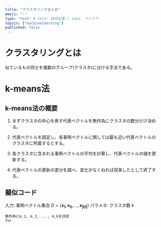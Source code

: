 ```yaml
---
title: "クラスタリングまとめ"
emoji: "✨"
type: "tech" # tech: 技術記事 / idea: アイデア
topics: ["machinelearning"]
published: false
---
```


# クラスタリングとは

似ているもの同士を複数のグループ(クラスタ)に分ける手法である。

# k-means法

## k-means法の概要

1. まずクラスタの中心を表す代表ベクトルを無作為にクラスタの数分だけ決める。

2. 代表ベクトルを固定し、各事例ベクトルに関しては最も近い代表ベクトルのクラスタに所属するとする。

3. 各クラスタに含まれる事例ベクトルの平均を計算し、代表ベクトルの値を更新する。

4. 代表ベクトルの更新の差分を調べ、変化がなくねれば収束したとして終了する。

## 擬似コード

入力: 事例ベクトル集合 $D = \{ \bm{x_1}, \bm{x_2}, ... , \bm{x_{|D|}} \}$
パラメタ: クラスタ数 $k$

```
無作為にm_1, m_2, ..., m_kを決定
for
```
